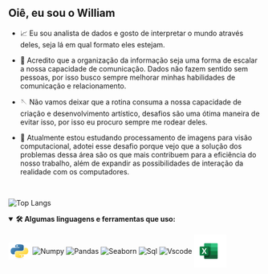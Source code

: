 ## Oiê, eu sou o William

- :chart_with_upwards_trend:
Eu sou analista de dados e gosto de interpretar o mundo através deles, seja lá em qual formato eles estejam.

- :hammer:
Acredito que a organização da informação seja uma forma de escalar a nossa capacidade de comunicação. Dados não fazem sentido sem pessoas, por isso busco sempre melhorar minhas habilidades de comunicação e relacionamento.

- :sewing_needle:
Não vamos deixar que a rotina consuma a nossa capacidade de criação e desenvolvimento artístico, desafios são uma ótima maneira de evitar isso, por isso eu procuro sempre me rodear deles.

- :satellite:
Atualmente estou estudando processamento de imagens para visão computacional, adotei esse desafio porque vejo que a solução dos problemas dessa área são os que mais contribuem para a eficiência do nosso trabalho, além de expandir as possibilidades de interação da realidade com os computadores.

<br/>

![Top Langs](https://github-readme-stats.vercel.app/api/top-langs/?username=willgarib&layout=compact)

<details open>
<summary><b>🛠️ Algumas linguagens e ferramentas que uso:</b></summary>
<div style="display: inline_block"><br>
  <img align="center" alt="Python" height="33" width="44" src="https://raw.githubusercontent.com/devicons/devicon/master/icons/python/python-original.svg" />
  <img align="center" alt="Numpy" height="33" width="44" src="https://cdn.jsdelivr.net/gh/devicons/devicon/icons/numpy/numpy-original.svg" />
  <img align="center" alt="Pandas" height="39" width="52" src="https://cdn.jsdelivr.net/gh/devicons/devicon/icons/pandas/pandas-original-wordmark.svg" />
  <img align="center" alt="Seaborn" height="45" width="45" src="https://seaborn.pydata.org/_images/logo-tall-lightbg.svg" />
  <!--<img align="center" alt="PyTorch" height="30" width="40"  src="https://cdn.jsdelivr.net/gh/devicons/devicon/icons/pytorch/pytorch-original.svg" />-->
  <img align="center" alt="Sql" height="39" width="52" src="https://cdn.jsdelivr.net/gh/devicons/devicon/icons/postgresql/postgresql-plain-wordmark.svg" />
  <img align="center" alt="Vscode" height="37" width="37" src="https://cdn.jsdelivr.net/gh/devicons/devicon/icons/vscode/vscode-original.svg" />
  <img align="center" alt="Sql" height="65" width="65" src="https://github.com/willgarib/willgarib/blob/main/assets/imagem.svg" />
          
</div>
</details>

##
